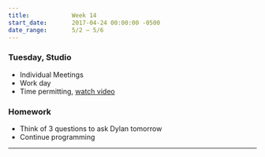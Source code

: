 ```yaml
---
title:            Week 14
start_date:       2017-04-24 00:00:00 -0500
date_range:       5/2 – 5/6
---
```


### Tuesday, Studio
- Individual Meetings
- Work day
- Time permitting, [watch video](https://www.youtube.com/watch?v=2pHsnavgw3U&index=6&list=PLUvg6tjVXsblGZsYls4HxNx-jsdQDqQqC)


### Homework

- Think of 3 questions to ask Dylan tomorrow
- Continue programming

---
